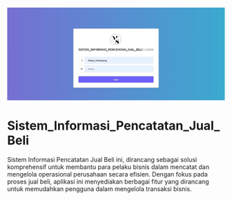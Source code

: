 ![alt text](https://github.com/MelaniSimatupang/Sistem_Informasi_Pencatatan_Jual_Beli/blob/main/Camera%20Roll/Login.jpeg?raw=true)
# Sistem_Informasi_Pencatatan_Jual_Beli
Sistem Informasi Pencatatan Jual Beli ini,  dirancang sebagai solusi komprehensif untuk membantu para pelaku bisnis dalam mencatat dan mengelola operasional perusahaan secara efisien. Dengan fokus pada proses jual beli, aplikasi ini menyediakan berbagai fitur yang dirancang untuk memudahkan pengguna dalam mengelola transaksi bisnis.
